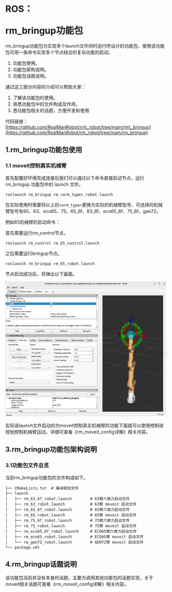 # <p class="hidden">ROS：</p>rm_bringup功能包

rm_bringup功能包为实现多个launch文件同时运行所设计的功能包，使用该功能包可用一条命令实现多个节点结合的复杂功能的启动。

1. 功能包使用。
2. 功能包架构说明。
3. 功能包话题说明。

通过这三部分内容的介绍可以帮助大家：

1. 了解该功能包的使用。
2. 熟悉功能包中的文件构成及作用。
3. 悉功能包相关的话题，方便开发和使用

代码链接：[https://github.com/RealManRobot/rm\_robot/tree/main/rm\_bringup](https://github.com/RealManRobot/rm_robot/tree/main/rm_bringup)

## 1.rm_bringup功能包使用

### 1.1 moveit控制真实机械臂

首先配置好环境完成连接后我们可以通过以下命令直接启动节点，运行 rm_bringup 功能包中的 launch 文件。

```ros
roslaunch rm_bringup rm_<arm_type>_robot.launch
```

在实际使用时需要将以上的`<arm_type>`更换为实际的机械臂型号，可选择的机械臂型号有65、63、eco65、75、65_6f、63_6f、eco65_6f、75_6f、gen72。

例如65机械臂的启动命令：

首先需要运行rm_control节点。

```ros
roslaunch rm_control rm_65_control.launch
```

之后需要运行bringup节点。

```ros
roslaunch rm_bringup rm_65_robot.launch
```

节点启动成功后，将弹出以下画面。

![alt text](image.png)

实际该launch文件启动的为moveit控制真实机械臂的功能下面就可以使用控制球规划控制机械臂运动，详细可查看《rm_moveit_config详解》相关内容。

## 3.rm_bringup功能包架构说明

### 3.1功能包文件总览

当前rm_bringup功能包的文件构成如下。

```
├── CMakeLists.txt  # 编译规则文件
├── launch
│   ├── rm_63_6f_robot.launch        # 63臂六维力启动文件
│   ├── rm_63_robot.launch           # 63臂 moveit 启动文件
│   ├── rm_65_6f_robot.launch        # 65臂六维力启动文件
│   ├── rm_65_robot.launch           # 65臂 moveit 启动文件
│   ├── rm_75_6f_robot.launch        # 75臂六维力启动文件
│   ├── rm_75_robot.launch           # 75臂 moveit 启动文件
│   ├── rm_eco65_6f_robot.launch     # ECO65臂六维力启动文件
│   ├── rm_eco65_robot.launch        # ECO65臂 moveit 启动文件
│   └── rm_gen72_robot.launch        # GEN72臂 moveit 启动文件
└── package.xml
```

## 4.rm_bringup话题说明

该功能包当前并没有本身的话题，主要为调用其他功能包的话题实现，关于moveit相关话题可查看《rm_moveit_config详解》相关内容。